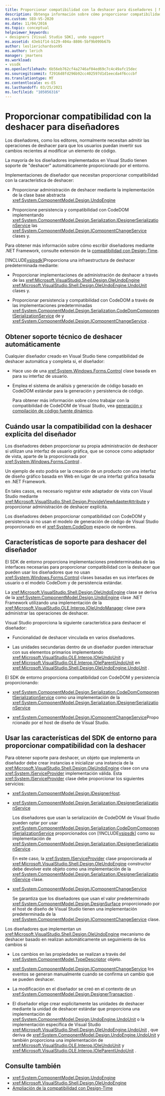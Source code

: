 ```yaml
---
title: Proporcionar compatibilidad con la deshacer para diseñadores | Microsoft Docs
description: Obtenga información sobre cómo proporcionar compatibilidad con la deshacer en los diseñadores, ya sea de forma automática o mediante las características del SDK de Visual Studio.
ms.custom: SEO-VS-2020
ms.date: 11/04/2016
ms.topic: conceptual
helpviewer_keywords:
- designers [Visual Studio SDK], undo support
ms.assetid: 43eb1f14-b129-404a-8806-5bf9b099b67b
author: leslierichardson95
ms.author: lerich
manager: jmartens
ms.workload:
- vssdk
ms.openlocfilehash: 6b56eb762cf4a2746af04ed69c7c4c49afc15dec
ms.sourcegitcommit: f2916d8fd296b92cc402597d1d1eecda4f6cccbf
ms.translationtype: MT
ms.contentlocale: es-ES
ms.lasthandoff: 03/25/2021
ms.locfileid: "105056316"
---
```

# <a name="supply-undo-support-to-designers"></a>Proporcionar compatibilidad con la deshacer para diseñadores

Los diseñadores, como los editores, normalmente necesitan admitir las operaciones de deshacer para que los usuarios puedan invertir sus cambios recientes al modificar un elemento de código.

La mayoría de los diseñadores implementados en Visual Studio tienen soporte de "deshacer" automáticamente proporcionado por el entorno.

Implementaciones de diseñador que necesitan proporcionar compatibilidad con la característica de deshacer:

- Proporcionar administración de deshacer mediante la implementación de la clase base abstracta <xref:System.ComponentModel.Design.UndoEngine>

- Proporcione persistencia y compatibilidad con CodeDOM implementando <xref:System.ComponentModel.Design.Serialization.IDesignerSerializationService> las  <xref:System.ComponentModel.Design.IComponentChangeService> clases y.

Para obtener más información sobre cómo escribir diseñadores mediante .NET Framework, consulte extensión de la [compatibilidad con Design-Time](/previous-versions/37899azc(v=vs.140)).

[!INCLUDE[vsipsdk](../extensibility/includes/vsipsdk_md.md)]Proporciona una infraestructura de deshacer predeterminada mediante:

- Proporcionar implementaciones de administración de deshacer a través de las <xref:Microsoft.VisualStudio.Shell.Design.OleUndoEngine> <xref:Microsoft.VisualStudio.Shell.Design.OleUndoEngine.UndoUnit> clases y.

- Proporcionar persistencia y compatibilidad con CodeDOM a través de las implementaciones predeterminadas <xref:System.ComponentModel.Design.Serialization.CodeDomComponentSerializationService> de y <xref:System.ComponentModel.Design.IComponentChangeService> .

## <a name="obtain-undo-support-automatically"></a>Obtener soporte técnico de deshacer automáticamente

Cualquier diseñador creado en Visual Studio tiene compatibilidad de deshacer automática y completa si, el diseñador:

- Hace uso de una <xref:System.Windows.Forms.Control> clase basada en para su interfaz de usuario.

- Emplea el sistema de análisis y generación de código basado en CodeDOM estándar para la generación y persistencia de código.

   Para obtener más información sobre cómo trabajar con la compatibilidad de CodeDOM de Visual Studio, vea [generación y compilación de código fuente dinámico](/dotnet/framework/reflection-and-codedom/dynamic-source-code-generation-and-compilation).

## <a name="when-to-use-explicit-designer-undo-support"></a>Cuándo usar la compatibilidad con la deshacer explícita del diseñador
 Los diseñadores deben proporcionar su propia administración de deshacer si utilizan una interfaz de usuario gráfica, que se conoce como adaptador de vista, aparte de la proporcionada por <xref:System.Windows.Forms.Control> .

 Un ejemplo de esto podría ser la creación de un producto con una interfaz de diseño gráfico basada en Web en lugar de una interfaz gráfica basada en .NET Framework.

 En tales casos, es necesario registrar este adaptador de vista con Visual Studio mediante <xref:Microsoft.VisualStudio.Shell.Design.ProvideViewAdapterAttribute> y proporcionar administración de deshacer explícita.

 Los diseñadores deben proporcionar compatibilidad con CodeDOM y persistencia si no usan el modelo de generación de código de Visual Studio proporcionado en el <xref:System.CodeDom> espacio de nombres.

## <a name="undo-support-features-of-the-designer"></a>Características de soporte para deshacer del diseñador
 El SDK de entorno proporciona implementaciones predeterminadas de las interfaces necesarias para proporcionar compatibilidad con la deshacer que pueden usar los diseñadores que no usan <xref:System.Windows.Forms.Control> clases basadas en sus interfaces de usuario o el modelo CodeDom y de persistencia estándar.

 La <xref:Microsoft.VisualStudio.Shell.Design.OleUndoEngine> clase se deriva de la <xref:System.ComponentModel.Design.UndoEngine> clase .NET Framework utilizando una implementación de la <xref:Microsoft.VisualStudio.OLE.Interop.IOleUndoManager> clase para administrar las operaciones de deshacer.

 Visual Studio proporciona la siguiente característica para deshacer el diseñador:

- Funcionalidad de deshacer vinculada en varios diseñadores.

- Las unidades secundarias dentro de un diseñador pueden interactuar con sus elementos primarios implementando <xref:Microsoft.VisualStudio.OLE.Interop.IOleUndoUnit> y <xref:Microsoft.VisualStudio.OLE.Interop.IOleParentUndoUnit> en <xref:Microsoft.VisualStudio.Shell.Design.OleUndoEngine.UndoUnit> .

El SDK de entorno proporciona compatibilidad con CodeDOM y persistencia proporcionando:

- <xref:System.ComponentModel.Design.Serialization.CodeDomComponentSerializationService> como una implementación de la <xref:System.ComponentModel.Design.Serialization.IDesignerSerializationService>

- <xref:System.ComponentModel.Design.IComponentChangeService>Proporcionado por el host de diseño de Visual Studio.

## <a name="use-the-environment-sdk-features-to-supply-undo-support"></a>Usar las características del SDK de entorno para proporcionar compatibilidad con la deshacer

Para obtener soporte para deshacer, un objeto que implementa un diseñador debe crear instancias e inicializar una instancia de la <xref:Microsoft.VisualStudio.Shell.Design.OleUndoEngine> clase con una <xref:System.IServiceProvider> implementación válida. Esta <xref:System.IServiceProvider> clase debe proporcionar los siguientes servicios:

- <xref:System.ComponentModel.Design.IDesignerHost>.

- <xref:System.ComponentModel.Design.Serialization.IDesignerSerializationService>

   Los diseñadores que usan la serialización de CodeDOM de Visual Studio pueden optar por usar <xref:System.ComponentModel.Design.Serialization.CodeDomComponentSerializationService> proporcionados con [!INCLUDE[vsipsdk](../extensibility/includes/vsipsdk_md.md)] como su implementación de <xref:System.ComponentModel.Design.Serialization.IDesignerSerializationService> .

   En este caso, la <xref:System.IServiceProvider> clase proporcionada al <xref:Microsoft.VisualStudio.Shell.Design.OleUndoEngine> constructor debe devolver este objeto como una implementación de la <xref:System.ComponentModel.Design.Serialization.IDesignerSerializationService> clase.

- <xref:System.ComponentModel.Design.IComponentChangeService>

   Se garantiza que los diseñadores que usan el valor predeterminado <xref:System.ComponentModel.Design.DesignSurface> proporcionado por el host de diseño de Visual Studio tienen una implementación predeterminada de la <xref:System.ComponentModel.Design.IComponentChangeService> clase.

Los diseñadores que implementan un <xref:Microsoft.VisualStudio.Shell.Design.OleUndoEngine> mecanismo de deshacer basado en realizan automáticamente un seguimiento de los cambios si

- Los cambios en las propiedades se realizan a través del <xref:System.ComponentModel.TypeDescriptor> objeto.

- <xref:System.ComponentModel.Design.IComponentChangeService> los eventos se generan manualmente cuando se confirma un cambio que se pueden deshacer.

- La modificación en el diseñador se creó en el contexto de un <xref:System.ComponentModel.Design.DesignerTransaction> .

- El diseñador elige crear explícitamente las unidades de deshacer mediante la unidad de deshacer estándar que proporciona una implementación de <xref:System.ComponentModel.Design.UndoEngine.UndoUnit> o la implementación específica de Visual Studio <xref:Microsoft.VisualStudio.Shell.Design.OleUndoEngine.UndoUnit> , que deriva de <xref:System.ComponentModel.Design.UndoEngine.UndoUnit> y también proporciona una implementación de <xref:Microsoft.VisualStudio.OLE.Interop.IOleUndoUnit> y <xref:Microsoft.VisualStudio.OLE.Interop.IOleParentUndoUnit> .

## <a name="see-also"></a>Consulte también

- <xref:System.ComponentModel.Design.UndoEngine>
- <xref:Microsoft.VisualStudio.Shell.Design.OleUndoEngine>
- [Ampliación de la compatibilidad con Design-Time](/previous-versions/37899azc(v=vs.140))
